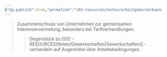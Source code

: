 ```yaml
---
{"dg-publish":true,"permalink":"/02-resources/notes/arbeitgeberverbaend-e/","tags":["arbeitsrecht/organisation","tarifverhandlung"],"noteIcon":"","updated":"2025-10-29T12:59:02.402+01:00"}
---
```


>Zusammenschluss von Unternehmen zur gemeinsamen Interessenvertretung, besonders bei Tarifverhandlungen.
>>Gegenstück zu [[02 - RESOURCES/Notes/Gewerkschaften\|Gewerkschaften]] - verhandeln auf Augenhöhe über Arbeitsbedingungen.